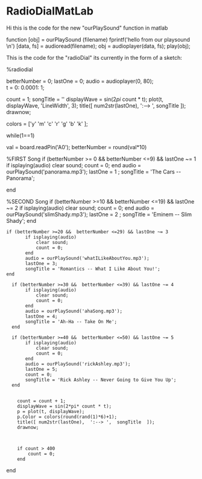 # RadioDialMatLab

Hi this is the code for the new "ourPlaySound" function in matlab

function [obj] = ourPlaySound (filename)
fprintf('hello from our playsound \n')
[data, fs] = audioread(filename);
obj = audioplayer(data, fs);
play(obj);


This is the code for the "radioDial"  its currently in the form of a sketch:

%radiodial

betterNumber = 0;
lastOne = 0;
audio = audioplayer(0, 80);  
 t = 0: 0.0001: 1;                  
 
 count = 1;
 songTitle = ''
 displayWave = sin(2*pi* count * t);
 plot(t, displayWave, 'LineWidth', 3);
 title([ num2str(lastOne),  ':--> ',  songTitle  ]);
 drawnow;
 
 colors = ['y' 'm' 'c' 'r' 'g' 'b' 'k' ];
 


while(1==1)
    
   val =  board.readPin('A0');
   betterNumber = round(val*10)
   
   %FIRST Song
   if (betterNumber >= 0 &&  betterNumber <=9) && lastOne ~= 1
           if isplaying(audio)
               clear sound;
               count = 0;
           end
           audio = ourPlaySound('panorama.mp3');
           lastOne = 1  ;
           songTitle = 'The Cars -- Panorama';
           
   end
     
   %SECOND Song
    if (betterNumber >=10 &&  betterNumber <=19) && lastOne ~= 2
           if isplaying(audio)
               clear sound;
               count = 0;
           end
           audio = ourPlaySound('slimShady.mp3');
           lastOne = 2 ;
           songTitle = 'Eminem -- Slim Shady';
    end
   
    if (betterNumber >=20 &&  betterNumber <=29) && lastOne ~= 3
           if isplaying(audio)
               clear sound;
               count = 0;
           end
           audio = ourPlaySound('whatILikeAboutYou.mp3');
           lastOne = 3;
           songTitle = 'Romantics -- What I Like About You!';
    end
   
      if (betterNumber >=30 &&  betterNumber <=39) && lastOne ~= 4
           if isplaying(audio)
               clear sound;
               count = 0;
           end
           audio = ourPlaySound('ahaSong.mp3');
           lastOne = 4;
           songTitle = 'Ah-Ha -- Take On Me';
      end
    
      if (betterNumber >=40 &&  betterNumber <=50) && lastOne ~= 5
           if isplaying(audio)
               clear sound;
               count = 0;
           end
           audio = ourPlaySound('rickAshley.mp3');
           lastOne = 5;
           count = 0;
           songTitle = 'Rick Ashley -- Never Going to Give You Up';
      end
      
  
        count = count + 1;
        displayWave = sin(2*pi* count * t);
        p = plot(t, displayWave);
        p.Color = colors(round(rand(1)*6)+1);
        title([ num2str(lastOne),  ':--> ',  songTitle  ]);
        drawnow;

    
        
        if count > 400  
            count = 0;
        end
 
end
